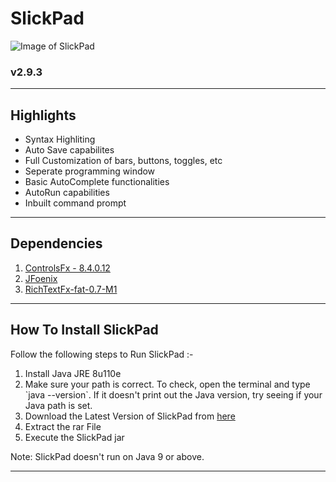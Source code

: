 <h1>SlickPad</h1>

![Image of SlickPad](https://i.imgur.com/z461h2c.png)
<h3>v2.9.3</h3>
<hr />
<h2>Highlights</h2>
<ul>
  <li>Syntax Highliting 
  <li>Auto Save capabilites
  <li>Full Customization of bars, buttons, toggles, etc
  <li>Seperate programming window
  <li>Basic AutoComplete functionalities
  <li>AutoRun capabilities
  <li>Inbuilt command prompt
</ul>
<hr/>
<h2>Dependencies</h2>
<ol>
<li><a href="http://fxexperience.com/controlsfx/">ControlsFx - 8.4.0.12</a></li>
<li><a href="http://jfoenix.com/">JFoenix</a></li>
<li><a href="https://github.com/TomasMikula/RichTextFX">RichTextFx-fat-0.7-M1</a> </li>
</ol>
</p>
<hr />
<h2>How To Install SlickPad</h2>
<p>
Follow the following steps to Run SlickPad :-
<ol>
<li>Install Java JRE 8u110e</li>
<li>Make sure your path is correct. To check, open the terminal and type `java --version`. If it doesn't print out the Java version, try seeing if your Java path is set.</li>
<li>Download the Latest Version of SlickPad from <a href="https://www.dropbox.com/s/u4jnudw2lpvw43m/SlickPadv2-9-3.rar?dl=0">here</a></li>
<li>Extract the rar File</li>
<li>Execute the SlickPad jar</li>
</ol>
  Note: SlickPad doesn't run on Java 9 or above. 
<hr />
